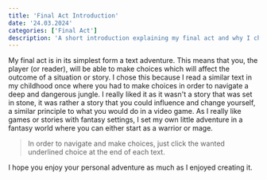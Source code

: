 ```yaml
---
title: 'Final Act Introduction'
date: '24.03.2024'
categories: ['Final Act']
description: 'A short introduction explaining my final act and why I chose to do it.'
---
```


My final act is in its simplest form a text adventure. This means that you, the player (or reader),
will be able to make choices which will affect the outcome of a situation or story. I chose this
because I read a similar text in my childhood once where you had to make choices in order to 
navigate a deep and dangerous jungle. I really liked it as it wasn't a story that was set in stone, 
it was rather a story that you could influence and change yourself, a similar principle to what you
would do in a video game. As I really like games or stories with fantasy settings, I set my own 
little adventure in a fantasy world where you can either start as a warrior or mage.
> In order to navigate and make choices, just click the wanted underlined choice at the end of each 
text.

I hope you enjoy your personal adventure as much as I enjoyed creating it. 

